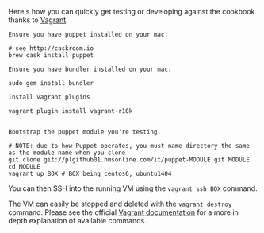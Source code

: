 Here's how you can quickly get testing or developing against the cookbook thanks to [Vagrant](http://vagrantup.com/).

    Ensure you have puppet installed on your mac:
    
    # see http://caskroom.io
    brew cask install puppet
    
    Ensure you have bundler installed on your mac:
    
    sudo gem install bundler
    
    Install vagrant plugins
    
    vagrant plugin install vagrant-r10k
    

    Bootstrap the puppet module you're testing.
    
    # NOTE: due to how Puppet operates, you must name directory the same as the module name when you clone
    git clone git://plgithub01.hmsonline.com/it/puppet-MODULE.git MODULE
    cd MODULE
    vagrant up BOX # BOX being centos6, ubuntu1404
    
You can then SSH into the running VM using the `vagrant ssh BOX` command.

The VM can easily be stopped and deleted with the `vagrant destroy` command. Please see the official [Vagrant documentation](http://docs.vagrantup.com/v2/cli/index.html) for a more in depth explanation of available commands.
